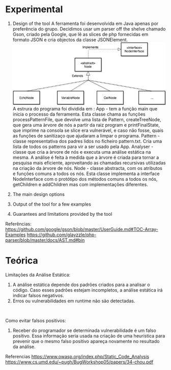 # Experimental

1) Design of the tool
A ferramenta foi desenvolvida em Java apenas por preferência do grupo.
Decidimos usar um parser off the shelve chamado Gson, criado pela Google, que lê as slices de php fornecidas em formato JSON e cria objectos da classe JSONElement.
![alt text](https://github.com/Davidanil/project25/blob/master/php-vuln-finder/Untitled%20Diagram%20(2).png)
A estrura do programa foi dividida em :
App - tem a função main que inicia o processo da ferramenta. Esta classe chama as funções processPatternFile, que devolve uma lista de Pattern, createTreeNode, que gera uma àrvore de nós a partir da raiz program e printFinalState, que imprime na consola se slice era vulnerável, e caso não fosse, quais as funções de sanitizaço que ajudaram a limpar o programa.
Pattern - classe representativa dos padres lidos no ficheiro pattern.txt. Cria uma lista de todos os patterns para vir a ser usado pela App.
Analyser - classe que cria a àrvore de nós e executa uma análise estática na mesma. A análise é feita à medida que a àrvore é criada para tornar a pesquisa mais eficiente, aproveitando as chamadas recursivas utilizadas na criação da àrvore de nós.
Node - classe abstracta, com os atributos e funções comuns a todos os nós. Esta classe implementa a interface NodeInterface com o protótipo dos métodos comuns a todos os nós, getChildren e addChildren mas com implementações diferentes.


2) The main design options
3) Output of the tool for a few examples
4) Guarantees and limitations provided by the tool


Referências:
https://github.com/google/gson/blob/master/UserGuide.md#TOC-Array-Examples
https://github.com/glayzzle/php-parser/blob/master/docs/AST.md#bin




# Teórica



Limitações da Análise Estática:
1. A análise estática depende dos padrões criados para a analisar o código. Caso esses padrões estejam incompletos, a análise estática irá indicar falsos negativos.
1. Erros ou vulnerabilidades em runtime não são detectadas.


</br>

Como evitar falsos positivos:
1. Receber do programador se determinada vulnerabilidade é um falso positivo. Essa informação seria usada na criação de uma heurística para prevenir que o mesmo falso positivo apareça novamente no resultado da análise.  





Referencias
https://www.owasp.org/index.php/Static_Code_Analysis
https://www.cs.umd.edu/~pugh/BugWorkshop05/papers/34-chou.pdf
